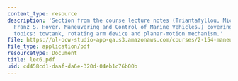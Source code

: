 ```yaml
---
content_type: resource
description: 'Section from the course lecture notes (Triantafyllou, Michael S., and
  Franz S. Hover. Maneuvering and Control of Marine Vehicles.) covering the following
  topics: towtank, rotating arm device and planar-motion mechanism.'
file: https://ol-ocw-studio-app-qa.s3.amazonaws.com/courses/2-154-maneuvering-and-control-of-surface-and-underwater-vehicles-13-49-fall-2004/cd458cd1daafda6e320d04eb1c76b00b_lec6.pdf
file_type: application/pdf
resourcetype: Document
title: lec6.pdf
uid: cd458cd1-daaf-da6e-320d-04eb1c76b00b
---
```

